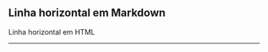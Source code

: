 <!-- Primeira digitação -->
Linha horizontal em Markdown
---

<!-- Segunda digitação -->
<p>Linha horizontal em HTML</p>
<hr>